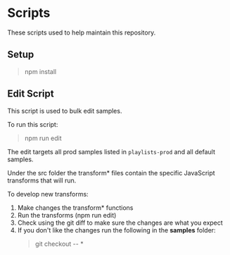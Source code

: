 # Scripts

These scripts used to help maintain this repository.

## Setup

> npm install

## Edit Script

This script is used to bulk edit samples.

To run this script:

> npm run edit

The edit targets all prod samples listed in `playlists-prod` and all default samples.

Under the src folder the transform* files contain the specific JavaScript transforms that will run.

To develop new transforms:

1. Make changes the transform* functions
2. Run the transforms (npm run edit)
3. Check using the git diff to make sure the changes are what you expect
4. If you don't like the changes run the following in the **samples** folder:
    > git checkout -- *
